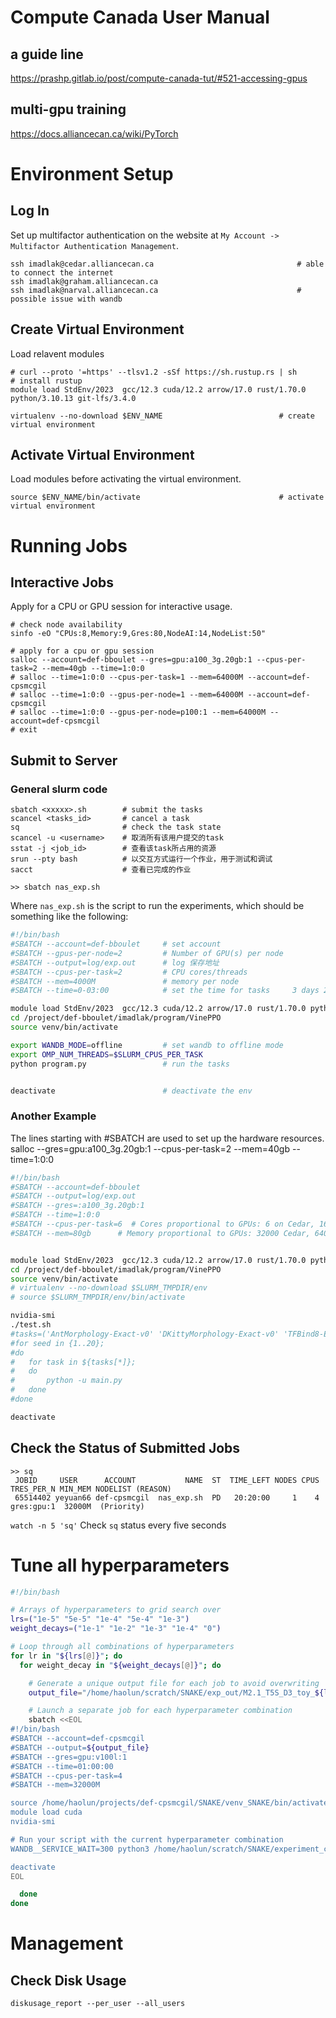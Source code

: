 # Compute Canada User Manual

## a guide line
<https://prashp.gitlab.io/post/compute-canada-tut/#521-accessing-gpus>

## multi-gpu training
<https://docs.alliancecan.ca/wiki/PyTorch>

# Environment Setup

## Log In

Set up multifactor authentication on the website at `My Account -> Multifactor Authentication Management`.

```shell
ssh imadlak@cedar.alliancecan.ca								# able to connect the internet
ssh imadlak@graham.alliancecan.ca
ssh imadlak@narval.alliancecan.ca								# possible issue with wandb
```

## Create Virtual Environment

Load relavent modules

```shell
# curl --proto '=https' --tlsv1.2 -sSf https://sh.rustup.rs | sh				# install rustup
module load StdEnv/2023  gcc/12.3 cuda/12.2 arrow/17.0 rust/1.70.0 python/3.10.13 git-lfs/3.4.0

virtualenv --no-download $ENV_NAME							# create virtual environment

```

## Activate Virtual Environment

Load modules before activating the virtual environment.

```shell
source $ENV_NAME/bin/activate								# activate virtual environment
```

# Running Jobs

## Interactive Jobs

Apply for a CPU or GPU session for interactive usage.

```shell
# check node availability
sinfo -eO "CPUs:8,Memory:9,Gres:80,NodeAI:14,NodeList:50"

# apply for a cpu or gpu session
salloc --account=def-bboulet --gres=gpu:a100_3g.20gb:1 --cpus-per-task=2 --mem=40gb --time=1:0:0
# salloc --time=1:0:0 --cpus-per-task=1 --mem=64000M --account=def-cpsmcgil
# salloc --time=1:0:0 --gpus-per-node=1 --mem=64000M --account=def-cpsmcgil
# salloc --time=1:0:0 --gpus-per-node=p100:1 --mem=64000M --account=def-cpsmcgil
# exit
```

## Submit to Server
### General slurm code
```shell
sbatch <xxxxx>.sh        # submit the tasks
scancel <tasks_id>       # cancel a task
sq                       # check the task state
scancel -u <username>    # 取消所有该用户提交的task
sstat -j <job_id>        # 查看该task所占用的资源
srun --pty bash          # 以交互方式运行一个作业，用于测试和调试
sacct                    # 查看已完成的作业
```


```shell
>> sbatch nas_exp.sh
```

Where `nas_exp.sh` is the script to run the experiments, which should be something like the following:

```sh
#!/bin/bash
#SBATCH --account=def-bboulet     # set account
#SBATCH --gpus-per-node=2         # Number of GPU(s) per node
#SBATCH --output=log/exp.out      # log 保存地址
#SBATCH --cpus-per-task=2         # CPU cores/threads
#SBATCH --mem=4000M               # memory per node
#SBATCH --time=0-03:00            # set the time for tasks     3 days 2 hours 1 minute 0 second for --time==3-02:01:00

module load StdEnv/2023  gcc/12.3 cuda/12.2 arrow/17.0 rust/1.70.0 python/3.10.13 git-lfs/3.4.0             # load the module
cd /project/def-bboulet/imadlak/program/VinePPO                                                        # set the path
source venv/bin/activate                                                                              # activate the env

export WANDB_MODE=offline         # set wandb to offline mode
export OMP_NUM_THREADS=$SLURM_CPUS_PER_TASK     
python program.py                 # run the tasks


deactivate                        # deactivate the env
```

### Another Example

The lines starting with #SBATCH are used to set up the hardware resources.
salloc --gres=gpu:a100_3g.20gb:1 --cpus-per-task=2 --mem=40gb --time=1:0:0

```sh
#!/bin/bash
#SBATCH --account=def-bboulet
#SBATCH --output=log/exp.out
#SBATCH --gres=:a100_3g.20gb:1
#SBATCH --time=1:0:0
#SBATCH --cpus-per-task=6  # Cores proportional to GPUs: 6 on Cedar, 16 on Graham.
#SBATCH --mem=80gb      # Memory proportional to GPUs: 32000 Cedar, 64000 Graham. #40000 Narval


module load StdEnv/2023  gcc/12.3 cuda/12.2 arrow/17.0 rust/1.70.0 python/3.10.13
cd /project/def-bboulet/imadlak/program/VinePPO
source venv/bin/activate
# virtualenv --no-download $SLURM_TMPDIR/env
# source $SLURM_TMPDIR/env/bin/activate

nvidia-smi
./test.sh
#tasks=('AntMorphology-Exact-v0' 'DKittyMorphology-Exact-v0' 'TFBind8-Exact-v0' 'TFBind10-Exact-v0')
#for seed in {1..20};
#do
#	for task in ${tasks[*]};
#	do
#		python -u main.py
#	done
#done

deactivate
```

## Check the Status of Submitted Jobs

```shell
>> sq
 JOBID     USER      ACCOUNT           NAME  ST  TIME_LEFT NODES CPUS TRES_PER_N MIN_MEM NODELIST (REASON)
 65514402 yeyuan66 def-cpsmcgil  nas_exp.sh  PD   20:20:00     1    4 gres:gpu:1  32000M  (Priority)

```

`watch -n 5 'sq'`  Check `sq` status every five seconds

# Tune all hyperparameters

```bash
#!/bin/bash

# Arrays of hyperparameters to grid search over
lrs=("1e-5" "5e-5" "1e-4" "5e-4" "1e-3")
weight_decays=("1e-1" "1e-2" "1e-3" "1e-4" "0")

# Loop through all combinations of hyperparameters
for lr in "${lrs[@]}"; do
  for weight_decay in "${weight_decays[@]}"; do

    # Generate a unique output file for each job to avoid overwriting
    output_file="/home/haolun/scratch/SNAKE/exp_out/M2.1_T5S_D3_toy_${lr}_${weight_decay}.out"

    # Launch a separate job for each hyperparameter combination
    sbatch <<EOL
#!/bin/bash
#SBATCH --account=def-cpsmcgil
#SBATCH --output=${output_file}
#SBATCH --gres=gpu:v100l:1
#SBATCH --time=01:00:00
#SBATCH --cpus-per-task=4
#SBATCH --mem=32000M

source /home/haolun/projects/def-cpsmcgil/SNAKE/venv_SNAKE/bin/activate
module load cuda
nvidia-smi

# Run your script with the current hyperparameter combination
WANDB__SERVICE_WAIT=300 python3 /home/haolun/scratch/SNAKE/experiment_cc.py --model_choice="Single-mask-Multi-Entity-Step1" --use_data=3 --pretrained_model_name='T5-small' --batch_size=3 --epochs=500 --log_wandb=True --use_lora=True --lr=${lr} --weight_decay=${weight_decay}

deactivate
EOL

  done
done

```

# Management

## Check Disk Usage

```shell
diskusage_report --per_user --all_users
```
